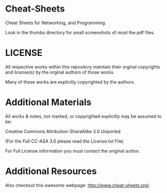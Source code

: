 Cheat-Sheets
============

Cheat Sheets for Networking, and Programming.

Look in the thumbs directory for small screenshots of most the pdf files.

LICENSE
============

All respective works within this repository maintain their orginal copyrights and license(s) by the orginal authors of those works.

Many of these works are explicitly copyrighted by the authors.

Additional Materials
============

All works & notes, not marked, or copyrighted explicitly may be assumed to be:

Creative Commons Attribution-ShareAlike 3.0 Unported

(For the Full CC-ASA 3.0 please read the License.txt File)

For Full License information you must contact the original author.

Additional Resources
============
Also checkout this awesome webpage: http://www.cheat-sheets.org/
